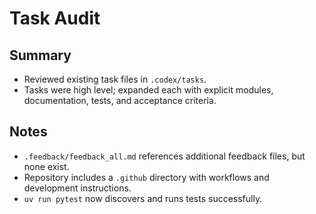 # Task Audit

## Summary
- Reviewed existing task files in `.codex/tasks`.
- Tasks were high level; expanded each with explicit modules, documentation, tests, and acceptance criteria.

## Notes
- `.feedback/feedback_all.md` references additional feedback files, but none exist.
- Repository includes a `.github` directory with workflows and development instructions.
- `uv run pytest` now discovers and runs tests successfully.
